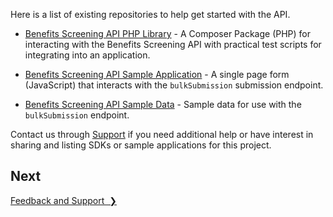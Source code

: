 Here is a list of existing repositories to help get started with the API.

* [Benefits Screening API PHP Library](https://github.com/CityOfNewYork/screeningapi-library-php) -  A Composer Package (PHP) for interacting with the Benefits Screening API with practical test scripts for integrating into an application.

* [Benefits Screening API Sample Application](https://github.com/CityOfNewYork/screeningapi-sample-app) - A single page form (JavaScript) that interacts with the `bulkSubmission` submission endpoint.

* [Benefits Screening API Sample Data](resources/sample_bulk_submission_import.csv) - Sample data for use with the `bulkSubmission` endpoint.

Contact us through [Support](mailto:screeningapi@nycopportunity.nyc.gov) if you need additional help or have interest in sharing and listing SDKs or sample applications for this project.

## Next

<a href="feedback-and-support" title="Feedback and Support" class="btn color-secondary-button">Feedback and Support&nbsp;&nbsp;❯</a>
